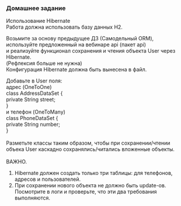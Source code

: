 ### Домашнее задание<br>

Использование Hibernate<br>
Работа должна использовать базу данных H2.<br>

Возьмите за основу предыдущее ДЗ (Самодельный ORM), <br>
используйте предложенный на вебинаре api (пакет api) <br>
и реализуйте функционал сохранения и чтения объекта User через Hibernate.<br>
(Рефлексия больше не нужна)<br>
Конфигурация Hibernate должна быть вынесена в файл.<br>

Добавьте в User поля:<br>
адрес (OneToOne) <br>
class AddressDataSet {<br>
private String street;<br>
}<br>
и телефон (OneToMany)<br>
class PhoneDataSet {<br>
private String number;<br>
}<br>
<br>
Разметьте классы таким образом, чтобы при сохранении/чтении<br>
объека User каскадно сохранялись/читались вложенные объекты.<br>
<br>
ВАЖНО.<br>
1) Hibernate должен создать только три таблицы: для телефонов, адресов и пользователей.<br>
2) При сохранении нового объекта не должно быть update-ов.<br>
Посмотрите в логи и проверьте, что эти два требования выполняются.<br>